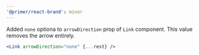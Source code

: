 ```yaml
---
'@primer/react-brand': minor
---
```


Added `none` optiona to `arrowDirection` prop of `Link` component. This value removes the arrow entirely.

```jsx
<Link arrowDirection="none" {...rest} />
```
